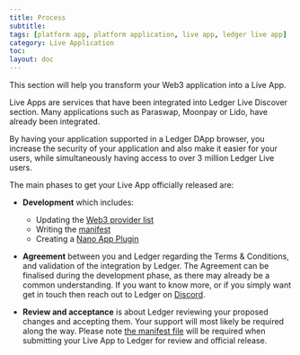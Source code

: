 ```yaml
---
title: Process
subtitle:
tags: [platform app, platform application, live app, ledger live app]
category: Live Application
toc:
layout: doc
---
```


This section will help you transform your Web3 application into a Live App.

Live Apps are services that have been integrated into Ledger Live Discover section. Many applications such as Paraswap, Moonpay or Lido, have already been integrated. 

By having your application supported in a Ledger DApp browser, you increase the security of your application and also make it easier for your users, while simultaneously having access to over 3 million Ledger Live users.

The main phases to get your Live App officially released are:

- **Development** which includes:
  - Updating the [Web3 provider list](../dapp-customisation)
  - Writing the [manifest](../manifest)
  - Creating a [Nano App Plugin](../nano-plugin/overview)
 
- **Agreement** between you and Ledger regarding the Terms & Conditions, and validation of the integration by Ledger. The Agreement can be finalised during the development phase, as there may already be a common understanding.
  If you want to know more, or if you simply want get in touch then reach out to Ledger on [Discord](https://discord.gg/Ledger).

- **Review and acceptance** is about Ledger reviewing your proposed changes and accepting them. Your support will most likely be required along the way. Please note [the manifest file](../manifest) will be required when submitting your Live App to Ledger for review and official release. 

